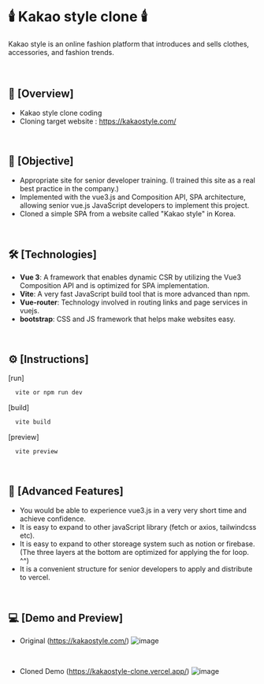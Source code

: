# 🕯️ Kakao style clone 🕯️<br/>
 Kakao style is an online fashion platform that introduces and sells clothes, accessories, and fashion trends.
<br/>
<br/>
<br/>

## 📢 [Overview]
- Kakao style clone coding
- Cloning target website : https://kakaostyle.com/
<br/>

## 🚩 [Objective]
- Appropriate site for senior developer training. (I trained this site as a real best practice in the company.)
- Implemented with the vue3.js and Composition API, SPA architecture, allowing senior vue.js JavaScript developers to implement this project.
- Cloned a simple SPA from a website called "Kakao style" in Korea.
<br/>

## 🛠️ [Technologies]
- **Vue 3**: A framework that enables dynamic CSR by utilizing the Vue3 Composition API and is optimized for SPA implementation.
- **Vite**: A very fast JavaScript build tool that is more advanced than npm.
- **Vue-router**: Technology involved in routing links and page services in vuejs.
- **bootstrap**: CSS and JS framework that helps make websites easy.
<br/>

## ⚙️ [Instructions]

[run]
```bash
  vite or npm run dev
```

[build]
```bash
  vite build
```

[preview]
```bash
  vite preview
```
<br/>

## 📌 [Advanced Features]
* You would be able to experience vue3.js in a very very short time and achieve confidence.
* It is easy to expand to other javaScript library (fetch or axios, tailwindcss etc).
* It is easy to expand to other storeage system such as notion or firebase. (The three layers at the bottom are optimized for applying the for loop. ^^)
* It is a convenient structure for senior developers to apply and distribute to vercel.
<br/>

## 💻 [Demo and Preview]
* Original (https://kakaostyle.com/)
![image](https://github.com/user-attachments/assets/712b958e-160d-4456-9813-e194eb476b90)
<br/>

* Cloned Demo (https://kakaostyle-clone.vercel.app/)
![image](https://github.com/user-attachments/assets/d427736b-3b1b-465a-85c3-e1eaa346baca)
<br/>
<br/>
<br/>
